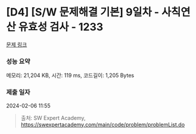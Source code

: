 # [D4] [S/W 문제해결 기본] 9일차 - 사칙연산 유효성 검사 - 1233 

[문제 링크](https://swexpertacademy.com/main/code/problem/problemDetail.do?contestProbId=AV141176AIwCFAYD) 

### 성능 요약

메모리: 21,204 KB, 시간: 119 ms, 코드길이: 1,205 Bytes

### 제출 일자

2024-02-06 11:55



> 출처: SW Expert Academy, https://swexpertacademy.com/main/code/problem/problemList.do